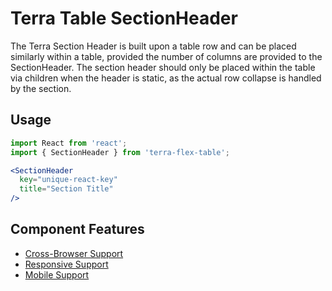 # Terra Table SectionHeader

The Terra Section Header is built upon a table row and can be placed similarly within a table, provided the number of columns are provided to the SectionHeader. The section header should only be placed within the table via children when the header is static, as the actual row collapse is handled by the section.

## Usage

```jsx
import React from 'react';
import { SectionHeader } from 'terra-flex-table';

<SectionHeader
  key="unique-react-key"
  title="Section Title"
/>
```

## Component Features
* [Cross-Browser Support](https://github.com/cerner/terra-ui/blob/master/src/terra-dev-site/contributing/ComponentStandards.e.contributing.md#cross-browser-support)
* [Responsive Support](https://github.com/cerner/terra-ui/blob/master/src/terra-dev-site/contributing/ComponentStandards.e.contributing.md#responsive-support)
* [Mobile Support](https://github.com/cerner/terra-ui/blob/master/src/terra-dev-site/contributing/ComponentStandards.e.contributing.md#mobile-support)
